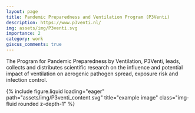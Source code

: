 ```yaml
---
layout: page
title: Pandemic Preparedness and Ventilation Program (P3Venti)
description: https://www.p3venti.nl/
img: assets/img/P3venti.svg
importance: 2
category: work
giscus_comments: true
---
```


The Program for Pandemic Preparedness by Ventilation, P3Venti, leads, collects and distributes scientific research on the influence and potential impact of ventilation on aerogenic pathogen spread, exposure risk and infection control.


<div class="row">
    <div class="col-sm mt-3 mt-md-0">
        {% include figure.liquid loading="eager" path="assets/img/P3venti_content.svg" title="example image" class="img-fluid rounded z-depth-1" %}
    </div>
</div>
<div class="caption">
    
</div>
